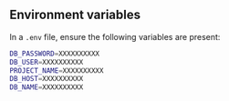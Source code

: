 ## Environment variables

In a `.env` file, ensure the following variables are present:

```zsh
DB_PASSWORD=XXXXXXXXXX
DB_USER=XXXXXXXXXX
PROJECT_NAME=XXXXXXXXXX
DB_HOST=XXXXXXXXXX
DB_NAME=XXXXXXXXXX
```